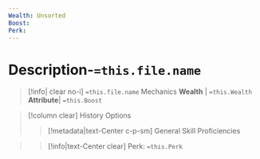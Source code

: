 ```yaml
---
Wealth: Unsorted
Boost:
Perk:
---
```

# Description-`=this.file.name`

>[!info| clear no-i] `=this.file.name` Mechanics
>**Wealth** | `=this.Wealth`   
>**Attribute**| `=this.Boost`

>[!column clear] History Options
>> [!metadata|text-Center c-p-sm] General Skill Proficiencies


>> [!info|text-Center clear] Perk: `=this.Perk`
>> 